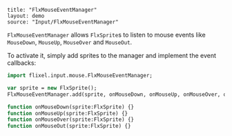 ```
title: "FlxMouseEventManager"
layout: demo
source: "Input/FlxMouseEventManager"
```

`FlxMouseEventManager` allows `FlxSprite`s to listen to mouse events like `MouseDown`, `MouseUp`, `MouseOver` and `MouseOut`.

To activate it, simply add sprites to the manager and implement the event callbacks:

```haxe
import flixel.input.mouse.FlxMouseEventManager;

var sprite = new FlxSprite();
FlxMouseEventManager.add(sprite, onMouseDown, onMouseUp, onMouseOver, onMouseOut); 

function onMouseDown(sprite:FlxSprite) {}
function onMouseUp(sprite:FlxSprite) {}
function onMouseOver(sprite:FlxSprite) {}
function onMouseOut(sprite:FlxSprite) {}
```